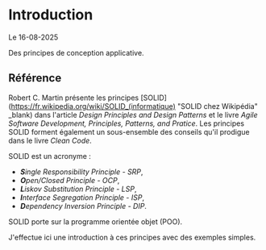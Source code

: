 # Introduction

Le 16-08-2025

Des principes de conception applicative.

## Référence

Robert C. Martin présente les principes [SOLID](https://fr.wikipedia.org/wiki/SOLID_(informatique) "SOLID chez Wikipédia" _blank) dans l'article *Design Principles and Design Patterns* et le livre *Agile Software Development, Principles, Patterns, and Pratice*. Les principes SOLID forment également un sous-ensemble des conseils qu'il prodigue dans le livre *Clean Code*. 

SOLID est un acronyme :
- ***S**ingle Responsibility Principle - SRP*, 
- ***O**pen/Closed Principle - OCP*, 
- ***L**iskov Substitution Principle - LSP*, 
- ***I**nterface Segregation Principle - ISP*,
- ***D**ependency Inversion Principle - DIP*.

SOLID porte sur la programme orientée objet (POO).

J'effectue ici une introduction à ces principes avec des exemples simples.

